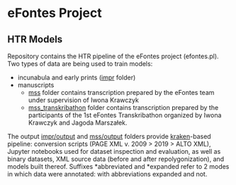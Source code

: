 # eFontes Project
## HTR Models
Repository contains the HTR pipeline of the eFontes project (efontes.pl). Two types of data are being used to train models:
* incunabula and early prints ([impr](impr) folder)
* manuscripts
  * [mss](mss) folder contains transcription prepared by the eFontes team under supervision of Iwona Krawczyk
  * [mss_transkribathon](mss_transkribathon) folder contains transcription prepared by the participants of the 1st eFontes Transkribathon organized by Iwona Krawczyk and Jagoda Marszałek.

The output [impr/output](impr/output) and [mss/output](mss/output) folders provide [kraken](https://github.com/mittagessen/kraken)-based pipeline: conversion scripts (PAGE XML v. 2009 > 2019 > ALTO XML), Jupyter notebooks used for dataset inspection and evaluation, as well as binary datasets, XML source data (before and after repolygonization), and models built thereof.
Suffixes *abbreviated and *expanded refer to 2 modes in which data were annotated: with abbreviations expanded and not.
